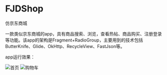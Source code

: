 # FJDShop
仿京东商城

一款类似京东商城的app，具有商品搜索、浏览，查看热帖、商品购买、注册登录等功能。该app的架构是Fragment+RadioGroup，主要用到的技术包括ButterKnife、Glide、OkHttp、RecycleView、FastJson等。


app运行效果：

![首页](../screenshot/123.gif)
![购物车](../screenshot/234.gif)